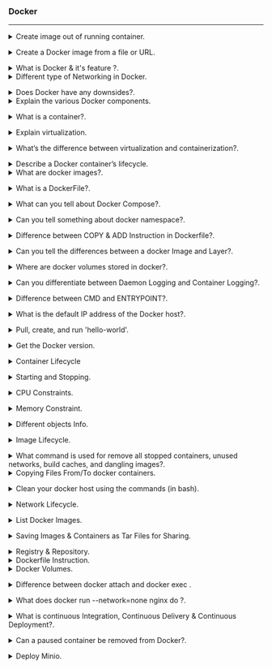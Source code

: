 ### Docker
--------------------------------------------------------------------------------------
<details>
<summary>Create image out of running container.</code></summary><br><b>

docker commit [OPTIONS] CONTAINER [REPOSITORY[:TAG]]

```shell
docker commit my-container my-image:my-tag
```

`my-container` is the name or ID of the running container.
`my-image` is the name of the new image.
`my-tag` is the optional tag for the new image.

</b></details>

<details>
<summary>Create a Docker image from a file or URL.</code></summary><br><b>

docker import [OPTIONS] file|URL|- [REPOSITORY[:TAG]]

```shell
docker import my_archive.tar my-image:tag

```
`my_archive.tar`  is a tarball archive file, and `my-image:tag` is the name and tag you want to assign to the imported Docker image.
</b></details>

<details>
<summary>What is Docker & it's feature ?.</code></summary><br><b>

Docker is an open-source containerization platform. It is used to automate the deployment of any application, using lightweight, portable containers.

Docker’s most essential features include:

* Application agility
* Developer productivity
* Easy modeling
* Operational efficiencies
* Placement and affinity
* Version control
</b></details>

<details>
<summary> Different type of Networking in Docker.</code></summary><br><b>

• bridge:  The default network driver. If you don’t specify a driver, this is the type of network you are creating. Bridge networks are usually used when your applications run in standalone containers that need to communicate, are best when you need multiple containers to communicate on the same Docker host.

• host: For standalone containers, remove network isolation between the container and the Docker host, and use the host’s networking directly, are best when the network stack should not be isolated from the Docker host, but you want other aspects of the container to be isolated. 

• overlay: Overlay networks connect multiple Docker daemons together and enable swarm services to communicate with each other. You can also use overlay networks to facilitate communication between a swarm service and a standalone container, or between two standalone containers on different Docker daemons. This strategy removes the need to do OS-level routing between these containers. are best when you need containers running on different Docker hosts to communicate, or when multiple applications work together using swarm services.

• macvlan: Macvlan networks allow you to assign a MAC address to a container, making it appear as a physical device on your network. The Docker daemon routes traffic to containers by their MAC addresses. Using the macvlan driver is sometimes the best choice when dealing with legacy applications that expect to be directly connected to the physical network, rather than routed through the Docker host’s network stack, are best when you are migrating from a VM setup or need your containers to look like physical hosts on your network, each with a unique MAC address.

• none: For this container, disable all networking. Usually used in conjunction with a custom network driver. none is not available for swarm services. 
</b></details>

<details>
<summary> Does Docker have any downsides?.</code></summary><br><b>

Docker isn’t perfect. It comes with its share of drawbacks, including:

* Lacks a storage option.
* Monitoring options are less than ideal.
* You can’t automatically reschedule inactive nodes.
* Automatic horizontal scaling set up is complicated.
</b></details>

<details>
<summary> Explain the various Docker components.</code></summary><br><b>

* `Docker Client`: Performs Docker build pull and run operations to open up communication with the Docker Host. The Docker command then employs Docker API to call any queries to run.

* `Docker Host`: Contains Docker daemon, containers, and associated images. The Docker daemon establishes a connection with the Registry. The stored images are the type of metadata dedicated to containerized applications.

* `Registry`: This is where Docker images are stored. There are two of them, 

public registry and  private one. 
Docker Hub and Docker Cloud are two public registries available for use by anyone.
</b></details>


<details>
<summary> What is a container?.</code></summary><br><b>

Containers are deployed applications bundled with all necessary dependencies and configuration files. All of the elements share the same OS kernel  and run as isolated systems in the host operating system.. Since the container isn’t tied to any one IT infrastructure, it can run on a different system or the cloud.
</b></details>

<details>
<summary> Explain virtualization.</code></summary><br><b>

A hypervisor is a software that makes virtualization happen because of which is sometimes referred to as the Virtual Machine Monitor. This divides the resources of the host system and allocates them to each guest environment installed such as a server, data storage, or application.
Virtualization lets you divide a system into a series of separate sections, each one acting as a distinct individual system. The virtual environment is called a virtual machine.

* Native Hypervisor: This type is also called a Bare-metal Hypervisor and runs directly on the underlying host system which also ensures direct access to the host hardware which is why it does not require base OS.

* Hosted Hypervisor: This type makes use of the underlying host operating system which has the existing OS installed.


</b></details>

<details>
<summary> What’s the difference between virtualization and containerization?.</code></summary><br><b>

Virtualization is an abstract version of a physical machine, while containerization is the abstract version of an application.
</b></details>


<details>
<summary> Describe a Docker container’s lifecycle.</code></summary><br><b>

* Create container
* Run container
* Pause container
* Unpause container
* Start container
* Stop container
* Restart container
* Kill container
* Destroy container
</b></details>

<details>
<summary> What are docker images?.</code></summary><br><b>

They are executable packages(bundled with application code & dependencies, software packages, etc.) for the purpose of creating containers. 
Docker images can be deployed to any docker environment and the containers can be spun up there to run the application.
</b></details>

<details>
<summary> What is a DockerFile?.</code></summary><br><b>

It is a  file that has all Instructions which need to build a docker image. filename should be `Dockerfile`
</b></details>

<details>
<summary> What can you tell about Docker Compose?.</code></summary><br><b>

It is a YAML file consisting of all the details regarding various services, networks, and volumes that are needed for setting up the Docker-based application. So, docker-compose is used for creating multiple containers, host them and establish communication between them. For the purpose of communication amongst the containers, ports are exposed by each and every container.
</b></details>

<details>
<summary> Can you tell something about docker namespace?.</code></summary><br><b>

A namespace is basically a Linux feature that ensures OS resources partition in a mutually exclusive manner. This forms the core concept behind containerization as namespaces introduce a layer of isolation amongst the containers. In docker, the namespaces ensure that the containers are portable and they don't affect the underlying host. Examples for namespace types that are currently being supported by Docker – PID, Mount, User, Network, IPC.
</b></details>

<details>
<summary> Difference between COPY & ADD Instruction in Dockerfile?.</code></summary><br><b>

Both the commands have similar functionality, but COPY is more preferred because of its higher transparency level than that of ADD.

* COPY provides just the basic support of copying local files into the container whereas

* ADD provides additional features like remote URL and tar extraction support.
</b></details>


<details>
<summary> Can you tell the differences between a docker Image and Layer?.</code></summary><br><b>

Image: This is built up from a series of read-only layers of instructions. An image corresponds to the docker container and is used for speedy operation due to the caching mechanism of each step.

Layer: Each layer corresponds to an instruction of the image’s Dockerfile. In simple words, the layer is also an image but it is the image of the instructions run.

The result of building a dockerfile is an image. Whereas the instructions present in this file add the layers to the image. The layers can be thought of as intermediate images. 
</b></details>

<details>
<summary>  Where are docker volumes stored in docker?.</code></summary><br><b>

Volumes are created and managed by Docker and cannot be accessed by non-docker entities. They are stored in Docker host filesystem at 
/var/lib/docker/volumes/
</b></details>

<details>
<summary> Can you differentiate between Daemon Logging and Container Logging?.</code></summary><br><b>

In docker, logging is supported at 2 levels and they are logging at the Daemon level or logging at the Container level.
Daemon Level has kind of logging has four levels- Debug, Info, Error, and Fatal.
- Debug has all the data that happened during the execution of the daemon process.
- Info carries all the information along with the error information during the execution of the daemon process.
- Errors have those errors that occurred during the execution of the daemon process.
- Fatal has the fatal errors that occurred during the execution.

Container Level:
- Container level logging can be done using the command: sudo docker run –it <container_name> /bin/bash
- In order to check for the container level logs, we can run the command: sudo docker logs <container_id>

</b></details>

<details>
<summary> Difference between CMD and ENTRYPOINT?.</code></summary><br><b>

* `CMD` command provides executable defaults for an executing container. In case the executable has to be omitted then the usage of ENTRYPOINT instruction along with the JSON array format has to be incorporated.

* `ENTRYPOINT` specifies that the instruction within it will always be run when the container starts. 
This command provides an option to configure the parameters and the executables. If the DockerFile does not have this command, then it would still get inherited from the base image mentioned in the FROM instruction.

* Most commonly used ENTRYPOINT is /bin/sh or /bin/bash for most of the base images.As part of good practices, every DockerFile should have at least one of these two commands.
</b></details>

<details>
<summary> What is the default IP address of the Docker host?.</code></summary><br><b>

` 172.17. 0.0/16`
</b></details>

<details>
<summary> Pull, create, and run 'hello-world'.</code></summary><br><b>

` docker run hello-world`
</b></details>

<details>
<summary> Get the Docker version.</code></summary><br><b>

` docker version `
</b></details>

<details>
<summary> Container Lifecycle</code></summary><br><b>

* [`docker create`](https://docs.docker.com/engine/reference/commandline/create) creates a container but does not start it.
* [`docker rename`](https://docs.docker.com/engine/reference/commandline/rename/) allows the container to be renamed.
* [`docker run`](https://docs.docker.com/engine/reference/commandline/run) creates and starts a container in one operation.
* [`docker rm`](https://docs.docker.com/engine/reference/commandline/rm) deletes a container.
* [`docker update`](https://docs.docker.com/engine/reference/commandline/update/) updates a container's resource limits.

If you want a transient container, 

`docker run --rm` : will remove the container after it stops.

`docker run -v $HOSTDIR:$DOCKERDIR` : To map a directory on the host to a docker container.

If you want to remove also the volumes associated with the container, the deletion of the container must include the `-v` switch like in `docker rm -v`.
</b></details>


<details>
<summary> Starting and Stopping.</code></summary><br><b>

* [`docker start`](https://docs.docker.com/engine/reference/commandline/start) starts a container so it is running.
* [`docker stop`](https://docs.docker.com/engine/reference/commandline/stop) stops a running container.
* [`docker restart`](https://docs.docker.com/engine/reference/commandline/restart) stops and starts a container.
* [`docker pause`](https://docs.docker.com/engine/reference/commandline/pause/) pauses a running container, "freezing" it in place.
* [`docker unpause`](https://docs.docker.com/engine/reference/commandline/unpause/) will unpause a running container.
* [`docker wait`](https://docs.docker.com/engine/reference/commandline/wait) blocks until running container stops.
* [`docker kill`](https://docs.docker.com/engine/reference/commandline/kill) sends a SIGKILL to a running container.
* [`docker attach`](https://docs.docker.com/engine/reference/commandline/attach) will connect to a running container.

If you want to detach from a running container, use `Ctrl + p, Ctrl + q`.
If you want to integrate a container with a [host process manager](https://docs.docker.com/engine/admin/host_integration/), start the daemon with `-r=false` then use `docker start -a`.

If you want to expose container ports through the host, see the [exposing ports](#exposing-ports) section.

Restart policies on crashed docker instances are [covered here](http://container42.com/2014/09/30/docker-restart-policies/).
</b></details>

<details>
<summary> CPU Constraints.</code></summary><br><b>


You can limit CPU, either using a percentage of all CPUs, or by using specific cores.  

For example, you can tell the [`cpu-shares`](https://docs.docker.com/engine/reference/run/#/cpu-share-constraint) setting.  The setting is a bit strange -- 1024 means 100% of the CPU, so if you want the container to take 50% of all CPU cores, you should specify 512.  See <https://goldmann.pl/blog/2014/09/11/resource-management-in-docker/#_cpu> for more:

```sh
docker run -it -c 512 agileek/cpuset-test
```

You can also only use some CPU cores using [`cpuset-cpus`](https://docs.docker.com/engine/reference/run/#/cpuset-constraint).  See <https://agileek.github.io/docker/2014/08/06/docker-cpuset/> for details and some nice videos:

```sh
docker run -it --cpuset-cpus=0,4,6 agileek/cpuset-test
```

Note that Docker can still **see** all of the CPUs inside the container -- it just isn't using all of them.  See <https://github.com/docker/docker/issues/20770> for more details.
</b></details>

<details>
<summary> Memory Constraint.</code></summary><br><b>

You can also set [memory constraints](https://docs.docker.com/engine/reference/run/#/user-memory-constraints) on Docker:

```sh
docker run -it -m 300M ubuntu:14.04 /bin/bash
```
</b></details>

<details>
<summary> Different objects Info.</code></summary><br><b>

* [`docker ps`](https://docs.docker.com/engine/reference/commandline/ps) shows running containers.
* [`docker logs`](https://docs.docker.com/engine/reference/commandline/logs) gets logs from container.  (You can use a custom log driver, but logs is only available for `json-file` and `journald` in 1.10).
* [`docker inspect`](https://docs.docker.com/engine/reference/commandline/inspect) looks at all the info on a container (including IP address).
* [`docker events`](https://docs.docker.com/engine/reference/commandline/events) gets events from container.
* [`docker port`](https://docs.docker.com/engine/reference/commandline/port) shows public facing port of container.
* [`docker top`](https://docs.docker.com/engine/reference/commandline/top) shows running processes in container.
* [`docker stats`](https://docs.docker.com/engine/reference/commandline/stats) shows containers' resource usage statistics.
* [`docker diff`](https://docs.docker.com/engine/reference/commandline/diff) shows changed files in the container's FS.

`docker ps -a` shows running and stopped containers.

`docker stats --all` shows a list of all containers, default shows just running.
</b></details>

<details>
<summary> Image Lifecycle.</code></summary><br><b>

* [`docker images`](https://docs.docker.com/engine/reference/commandline/images) shows all images.
* [`docker import`](https://docs.docker.com/engine/reference/commandline/import) creates an image from a tarball.
* [`docker build`](https://docs.docker.com/engine/reference/commandline/build) creates image from Dockerfile.
* [`docker commit`](https://docs.docker.com/engine/reference/commandline/commit) creates image from a container, pausing it temporarily if it is running.
* [`docker rmi`](https://docs.docker.com/engine/reference/commandline/rmi) removes an image.
* [`docker load`](https://docs.docker.com/engine/reference/commandline/load) loads an image from a tar archive as STDIN, including images and tags (as of 0.7).
* [`docker save`](https://docs.docker.com/engine/reference/commandline/save) saves an image to a tar archive stream to STDOUT with all parent layers, tags & versions (as of 0.7).
* [`docker history`](https://docs.docker.com/engine/reference/commandline/history) shows history of image.
* [`docker tag`](https://docs.docker.com/engine/reference/commandline/tag) tags an image to a name (local or registry).

</b></details>

<details>
<summary> What command is used for remove all stopped containers, unused networks, build caches, and dangling images?.</code></summary><br><b>

` docker system prune -f`

* `docker system prune`
* `docker volume prune`
* `docker network prune`
* `docker container prune`
* `docker image prune`
</b></details>

<details>
<summary> Copying Files From/To  docker containers.</code></summary><br><b>

` docker cp myfile.txt ccae4670f030:/usr/share`

Syntax to Copy from Container to Docker Host  
` docker cp {options} CONTAINER:SRC_PATH DEST_PATH `
</b></details>

<details>
<summary> Clean your docker host using the commands (in bash).</code></summary><br><b>
 
` docker stop  $(docker ps -aq) `
` docker rm -f $(docker ps -a -q) `
` docker volume rm $(docker volume ls -q) `
</b></details>

<details>
<summary> Network Lifecycle.</code></summary><br><b>


* [`docker network connect`](https://docs.docker.com/engine/reference/commandline/network_connect/) NETWORK CONTAINER Connect a container to a network
* [`docker network disconnect`](https://docs.docker.com/engine/reference/commandline/network_disconnect/) NETWORK CONTAINER Disconnect a container from a network

You can specify a [specific IP address for a container](https://blog.jessfraz.com/post/ips-for-all-the-things/):

```sh
# create a new bridge network with your subnet and gateway for your ip block
docker network create --subnet 203.0.113.0/24 --gateway 203.0.113.254 iptastic

# run a nginx container with a specific ip in that block
$ docker run --rm -it --net iptastic --ip 203.0.113.2 nginx

# curl the ip from any other place (assuming this is a public ip block duh)
$ curl 203.0.113.2
```
</b></details>

<details>
<summary> List Docker Images.</code></summary><br><b>

`docker images` : to list Docker Images.

`docker images -a` : Show all images(default hides intermediate images).

`docker images alpine:3.7` : List images by name and tag.

`docker images --no-trunc` : List the full length image IDs.

`docker images --filter=reference='alpine'` : List images with filter.

</b></details>

<details>
<summary> Saving Images & Containers as Tar Files for Sharing.</code></summary><br><b>

save and load work with Docker images.

save works with Docker images. It saves everything needed to build a container from scratch. Use this command if you want to share an image with others.

load works with Docker images. Use this command if you want to run an image exported with save. Unlike pull, which requires connecting to a Docker registry, load can import from anywhere (e.g. a file system, URLs).

export works with Docker containers, and it exports a snapshot of the container’s file system. Use this command if you want to share or back up the result of building an image.

import works with the file system of an exported container, and it imports it as a Docker image. Use this command if you have an exported file system you want to explore or use as a layer for a new image.

Load an image from file:

```sh
docker load < my_image.tar.gz
```

Save an existing image:

```sh
docker save my_image:my_tag | gzip > my_image.tar.gz
```

Import a container as an image from file:

```sh
cat my_container.tar.gz | docker import - my_image:my_tag
```

Export an existing container:

```sh
docker export my_container | gzip > my_container.tar.gz
```

Difference between loading a saved image and importing an exported container as an image.

Loading an image using the `load` command creates a new image including its history.  
Importing a container as an image using the `import` command creates a new image excluding the history which results in a smaller image size compared to loading an image.
</b></details>

<details>
<summary> Registry & Repository.</code></summary><br><b>

A repository is a *hosted* collection of tagged images that together create the file system for a container.

A registry is a *host* -- a server that stores repositories and provides an HTTP API for [managing the uploading and downloading of repositories](https://docs.docker.com/engine/tutorials/dockerrepos/).

Docker.com hosts its own [index](https://hub.docker.com/) to a central registry which contains a large number of repositories.  Having said that, the central docker registry [does not do a good job of verifying images](https://titanous.com/posts/docker-insecurity) and should be avoided if you're worried about security.

* [`docker login`](https://docs.docker.com/engine/reference/commandline/login) to login to a registry.
* [`docker logout`](https://docs.docker.com/engine/reference/commandline/logout) to logout from a registry.
* [`docker search`](https://docs.docker.com/engine/reference/commandline/search) searches registry for image.
* [`docker pull`](https://docs.docker.com/engine/reference/commandline/pull) pulls an image from registry to local machine.
* [`docker push`](https://docs.docker.com/engine/reference/commandline/push) pushes an image to the registry from local machine.
</b></details>

<details>
<summary> Dockerfile Instruction.</code></summary><br><b>


* [.dockerignore](https://docs.docker.com/engine/reference/builder/#dockerignore-file)
* [FROM](https://docs.docker.com/engine/reference/builder/#from) Sets the Base Image for subsequent instructions.
* [MAINTAINER (deprecated - use LABEL instead)](https://docs.docker.com/engine/reference/builder/#maintainer-deprecated) Set the Author field of the generated images.
* [RUN](https://docs.docker.com/engine/reference/builder/#run) execute any commands in a new layer on top of the current image and commit the results.
* [CMD](https://docs.docker.com/engine/reference/builder/#cmd) provide defaults for an executing container.
* [EXPOSE](https://docs.docker.com/engine/reference/builder/#expose) informs Docker that the container listens on the specified network ports at runtime.  NOTE: does not actually make ports accessible.
* [ENV](https://docs.docker.com/engine/reference/builder/#env) sets environment variable.
* [ADD](https://docs.docker.com/engine/reference/builder/#add) copies new files, directories or remote file to container.  Invalidates caches. Avoid `ADD` and use `COPY` instead.
* [COPY](https://docs.docker.com/engine/reference/builder/#copy) copies new files or directories to container.  By default this copies as root regardless of the USER/WORKDIR settings.  Use `--chown=<user>:<group>` to give ownership to another user/group.  (Same for `ADD`.)
* [ENTRYPOINT](https://docs.docker.com/engine/reference/builder/#entrypoint) configures a container that will run as an executable.
* [VOLUME](https://docs.docker.com/engine/reference/builder/#volume) creates a mount point for externally mounted volumes or other containers.
* [USER](https://docs.docker.com/engine/reference/builder/#user) sets the user name for following RUN / CMD / ENTRYPOINT commands.
* [WORKDIR](https://docs.docker.com/engine/reference/builder/#workdir) sets the working directory.
* [ARG](https://docs.docker.com/engine/reference/builder/#arg) defines a build-time variable.
* [ONBUILD](https://docs.docker.com/engine/reference/builder/#onbuild) adds a trigger instruction when the image is used as the base for another build.
* [STOPSIGNAL](https://docs.docker.com/engine/reference/builder/#stopsignal) sets the system call signal that will be sent to the container to exit.
* [LABEL](https://docs.docker.com/config/labels-custom-metadata/) apply key/value metadata to your images, containers, or daemons.
* [SHELL](https://docs.docker.com/engine/reference/builder/#shell) override default shell is used by docker to run commands.
* [HEALTHCHECK](https://docs.docker.com/engine/reference/builder/#healthcheck) tells docker how to test a container to check that it is still working.
</b></details>

<details>
<summary> Docker Volumes.</code></summary><br><b>

* [`docker volume create`](https://docs.docker.com/engine/reference/commandline/volume_create/)
* [`docker volume rm`](https://docs.docker.com/engine/reference/commandline/volume_rm/)
* [`docker volume ls`](https://docs.docker.com/engine/reference/commandline/volume_ls/)
* [`docker volume inspect`](https://docs.docker.com/engine/reference/commandline/volume_inspect/)

Volumes are useful in situations where you can't use links (which are TCP/IP only). For instance, if you need to have two docker instances communicate by leaving stuff on the filesystem.

You can mount them in several docker containers at once, using `docker run --volumes-from`.

Because volumes are isolated filesystems, they are often used to store state from computations between transient containers. That is, you can have a stateless and transient container run from a recipe, blow it away, and then have a second instance of the transient container pick up from where the last one left off.

See [advanced volumes](http://crosbymichael.com/advanced-docker-volumes.html) for more details. [Container42](http://container42.com/2014/11/03/docker-indepth-volumes/) is also helpful.
</b></details>

<details>
<summary> Difference between docker attach and docker exec
.</code></summary><br><b>

* `docker attach` command allows you to attach to a running container using the container’s ID or name, either to view its ongoing output or to control it interactively. You can attach to the same contained process multiple times simultaneously, screen sharing style, or quickly view the progress of your detached process.

command docker attach is for attaching to the existing process. So when you exit, you exit the existing process.

If we use docker attach, we can use only one instance of shell. So if we want open new terminal with new instance of container’s shell, we just need run docker exec

If the docker container was started using /bin/bash command, you can access it using attach, if not then you need to execute the command to create a bash instance inside the container using exec. Attach isn’t for running an extra thing in a container, it’s for attaching to the running process.

To stop a container, use CTRL-c. This key sequence sends SIGKILL to the container. If –sig-proxy is true (the default),CTRL-c sends a SIGINT to the container. You can detach from a container and leave it running using the CTRL-p CTRL-q key sequence.

* `docker exec` is specifically for running new things in a already started container, be it a shell or some other process. The docker exec command runs a new command in a running container.

The command started using docker exec only runs while the container’s primary process (PID 1) is running, and it is not restarted if the container is restarted.

exec command works only on already running container. If the container is currently stopped, you need to first run it. So now you can run any command in running container just knowing its ID (or name)

</b></details>

<details>
<summary> What does docker run --network=none nginx do ?.</code></summary><br><b>

Disables all incoming and outgoing networking.
</b></details>

<details>
<summary> What is continuous Integration, Continuous Delivery & Continuous Deployment?.</code></summary><br><b>

`Continuous Integration (CI)` is a DevOps software development practice that enables the developers to merge their code changes in the central repository. That way, automated builds and tests can be run. The amendments by the developers are validated by creating a built and running an automated test against them.
In the case of Continuous Integration, a tremendous amount of emphasis is placed on testing automation to check on the application. This is to know if it is broken whenever new commits are integrated into the main branch.

`Continuous Delivery (CD)` is a DevOps practice that refers to the building, testing, and delivering improvements to the software code. The phase is referred to as the extension of the Continuous Integration phase to make sure that new changes can be released to the customers quickly in a substantial manner. This can be simplified as, though you have automated testing, the release process is also automated, and any deployment can occur at any time with just one click of a button.
Continuous Delivery gives you the power to decide whether to make the releases daily, weekly, or whenever the business requires it. The maximum benefits of Continuous Delivery can only be yielded if they release small batches, which are easy to troubleshoot if any glitch occurs.

`Continuous Deployment (CD)` is the final stage in the pipeline that refers to the automatic releasing of any developer changes from the repository to the production.
Continuous Deployment ensures that any change that passes through the stages of production is released to the end-users. There is absolutely no way other than any failure in the test that may stop the deployment of new changes to the output. This step is a great way to speed up the feedback loop with customers and is free from human intervention

</b></details>

<details>
<summary> Can a paused container be removed from Docker?.</code></summary><br><b>

No, it is not possible! A container MUST be in the stopped state before we can remove it.
</b></details>

<details>
<summary> Deploy Minio.</code></summary><br><b>

`docker run -d -p  9000:9000   -e "MINIO_ROOT_USER=admin"   -e "MINIO_ROOT_PASSWORD=123Dhiru!"   -v /mnt/data:/data   minio/minio server /data `

`mc config host add local http://172.17.0.2:9000 admin 123Dhiru! --api S3v4 --lookup auto `

`mc find local/test --newer-than 2d0h0m --ignore '*.html'`
</b></details>
